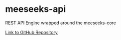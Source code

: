 # meeseeks-api

REST API Engine wrapped around the meeseeks-core

[Link to GitHub Repository](https://github.com/bearlike/Personal-Assistant/edit/main/README.md)
